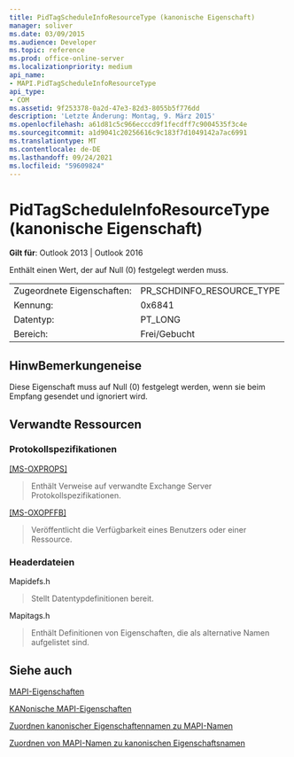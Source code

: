 ```yaml
---
title: PidTagScheduleInfoResourceType (kanonische Eigenschaft)
manager: soliver
ms.date: 03/09/2015
ms.audience: Developer
ms.topic: reference
ms.prod: office-online-server
ms.localizationpriority: medium
api_name:
- MAPI.PidTagScheduleInfoResourceType
api_type:
- COM
ms.assetid: 9f253378-0a2d-47e3-82d3-8055b5f776dd
description: 'Letzte Änderung: Montag, 9. März 2015'
ms.openlocfilehash: a61d81c5c966ecccd9f1fecdff7c9004535f3c4e
ms.sourcegitcommit: a1d9041c20256616c9c183f7d1049142a7ac6991
ms.translationtype: MT
ms.contentlocale: de-DE
ms.lasthandoff: 09/24/2021
ms.locfileid: "59609824"
---
```

# <a name="pidtagscheduleinforesourcetype-canonical-property"></a>PidTagScheduleInfoResourceType (kanonische Eigenschaft)

  
  
**Gilt für**: Outlook 2013 | Outlook 2016 
  
Enthält einen Wert, der auf Null (0) festgelegt werden muss.
  
|||
|:-----|:-----|
|Zugeordnete Eigenschaften:  <br/> |PR_SCHDINFO_RESOURCE_TYPE  <br/> |
|Kennung:  <br/> |0x6841  <br/> |
|Datentyp:  <br/> |PT_LONG  <br/> |
|Bereich:  <br/> |Frei/Gebucht  <br/> |
   
## <a name="remarks"></a>HinwBemerkungeneise

Diese Eigenschaft muss auf Null (0) festgelegt werden, wenn sie beim Empfang gesendet und ignoriert wird.
  
## <a name="related-resources"></a>Verwandte Ressourcen

### <a name="protocol-specifications"></a>Protokollspezifikationen

[[MS-OXPROPS]](https://msdn.microsoft.com/library/f6ab1613-aefe-447d-a49c-18217230b148%28Office.15%29.aspx)
  
> Enthält Verweise auf verwandte Exchange Server Protokollspezifikationen.
    
[[MS-OXOPFFB]](https://msdn.microsoft.com/library/1a527299-7211-4d27-a74c-b69bd0746320%28Office.15%29.aspx)
  
> Veröffentlicht die Verfügbarkeit eines Benutzers oder einer Ressource.
    
### <a name="header-files"></a>Headerdateien

Mapidefs.h
  
> Stellt Datentypdefinitionen bereit.
    
Mapitags.h
  
> Enthält Definitionen von Eigenschaften, die als alternative Namen aufgelistet sind.
    
## <a name="see-also"></a>Siehe auch



[MAPI-Eigenschaften](mapi-properties.md)
  
[KANonische MAPI-Eigenschaften](mapi-canonical-properties.md)
  
[Zuordnen kanonischer Eigenschaftennamen zu MAPI-Namen](mapping-canonical-property-names-to-mapi-names.md)
  
[Zuordnen von MAPI-Namen zu kanonischen Eigenschaftsnamen](mapping-mapi-names-to-canonical-property-names.md)

